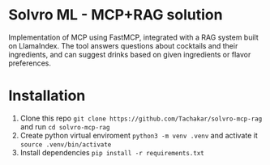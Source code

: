 # Solvro ML - MCP+RAG solution
Implementation of MCP using FastMCP, integrated with a RAG system built on LlamaIndex.
The tool answers questions about cocktails and their ingredients, and can suggest drinks based on given ingredients or flavor preferences.

# Installation
1. Clone this repo `git clone https://github.com/Tachakar/solvro-mcp-rag` and run `cd solvro-mcp-rag`
2. Create python virtual enviroment `python3 -m venv .venv` and activate it `source .venv/bin/activate`
3. Install dependencies `pip install -r requirements.txt`
